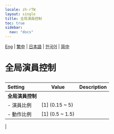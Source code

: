 ```yaml
---
locale: zh-rTW
layout: single
title: 全局演員控制
toc: true
sidebar:
  nav: "docs"
---
```

[Eng](/dancexr/menu/2025.4/actors/global_actor_control) | [繁中](/tw/dancexr/menu/2025.4/actors/global_actor_control) | [日本語](/jp/dancexr/menu/2025.4/actors/global_actor_control) | [한국어](/kr/dancexr/menu/2025.4/actors/global_actor_control) | [简中](/zh/dancexr/menu/2025.4/actors/global_actor_control)

# 全局演員控制

## 

| Setting | Value | Description |
| :--- | --- | :--- |
|**全局演員控制** | | 
|- 演員比例 | [1] (0.15 ~ 5) | 
|- 動作比例 | [1] (0.5 ~ 1.5) | 
|
